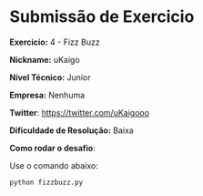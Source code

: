 # Submissão de Exercicio

**Exercicio:** 4 - Fizz Buzz

**Nickname:** uKaigo

**Nível Técnico:** Junior

**Empresa:** Nenhuma

**Twitter**: https://twitter.com/uKaigooo

**Dificuldade de Resolução:** Baixa

**Como rodar o desafio**: 

Use o comando abaixo: 
```bash
python fizzbuzz.py
```

